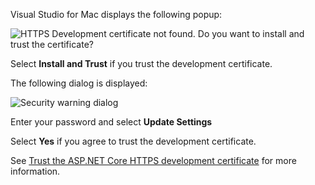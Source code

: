 ---
---
Visual Studio for Mac displays the following popup:

![HTTPS Development certificate not found. Do you want to install and trust the certificate?](~/getting-started/_static/trustCertMac6.png)

Select **Install and Trust** if you trust the development certificate.

The following dialog is displayed:

![Security warning dialog](~/getting-started/_static/certMac6.png)

Enter your password and select **Update Settings**

Select **Yes** if you agree to trust the development certificate.

See [Trust the ASP.NET Core HTTPS development certificate](xref:security/enforcing-ssl#trust-the-aspnet-core-https-development-certificate-on-windows-and-macos) for more information.
